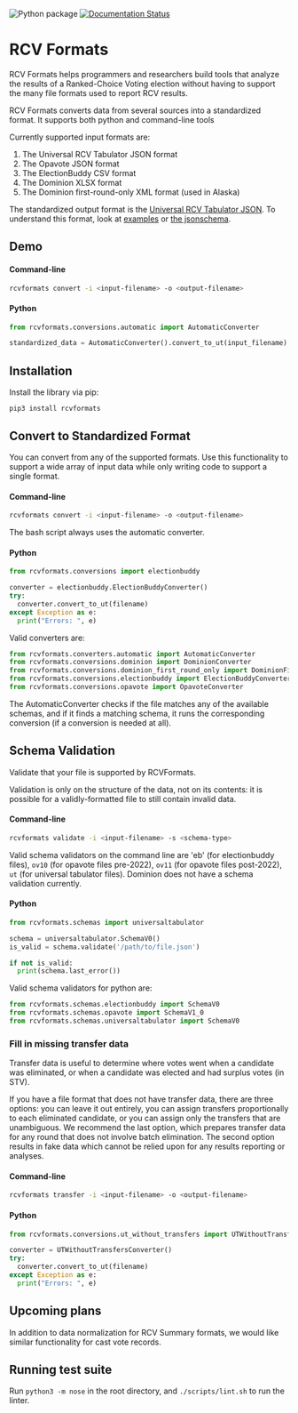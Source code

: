 ![Python package](https://github.com/artoonie/rcvformats/workflows/Python%20package/badge.svg)
[![Documentation Status](https://readthedocs.org/projects/rcvformats/badge/?version=latest)](https://rcvformats.readthedocs.io/en/latest/?badge=latest)

# RCV Formats
RCV Formats helps programmers and researchers build tools that analyze the results of a Ranked-Choice Voting election without having to support the many file formats used to report RCV results.

RCV Formats converts data from several sources into a standardized format. It supports both python and command-line tools

Currently supported input formats are:
1. The Universal RCV Tabulator JSON format
2. The Opavote JSON format
3. The ElectionBuddy CSV format
4. The Dominion XLSX format
5. The Dominion first-round-only XML format (used in Alaska)

The standardized output format is the [Universal RCV Tabulator JSON](https://www.rcvresources.org/rcv-universal-tabulator). To understand this format, look at [examples](https://github.com/artoonie/rcvformats/tree/main/testdata/inputs/universal-tabulator) or [the jsonschema](https://github.com/artoonie/rcvformats/blob/main/rcvformats/jsonschemas/universaltabulator.schema.json).

## Demo

#### Command-line

```bash
rcvformats convert -i <input-filename> -o <output-filename>
```

#### Python

```python
from rcvformats.conversions.automatic import AutomaticConverter

standardized_data = AutomaticConverter().convert_to_ut(input_filename)
```


## Installation
Install the library via pip:

`pip3 install rcvformats`

## Convert to Standardized Format
You can convert from any of the supported formats.
Use this functionality to support a wide array of input data while only writing code to support a single format.

#### Command-line

```bash
rcvformats convert -i <input-filename> -o <output-filename>
```

The bash script always uses the automatic converter.

#### Python

```python
from rcvformats.conversions import electionbuddy

converter = electionbuddy.ElectionBuddyConverter()
try:
  converter.convert_to_ut(filename)
except Exception as e:
  print("Errors: ", e)
```

Valid converters are:
```python
from rcvformats.converters.automatic import AutomaticConverter
from rcvformats.conversions.dominion import DominionConverter
from rcvformats.conversions.dominion_first_round_only import DominionFirstRoundOnlyConverter
from rcvformats.conversions.electionbuddy import ElectionBuddyConverter
from rcvformats.conversions.opavote import OpavoteConverter
```

The AutomaticConverter checks if the file matches any of the available schemas, and if it finds a matching schema, it runs the corresponding conversion (if a conversion is needed at all).


## Schema Validation
Validate that your file is supported by RCVFormats.

Validation is only on the structure of the data, not on its contents: it is possible for a validly-formatted file to still contain invalid data.

#### Command-line

```bash
rcvformats validate -i <input-filename> -s <schema-type>
```

Valid schema validators on the command line are 'eb' (for electionbuddy files), `ov10` (for opavote files pre-2022), `ov11` (for opavote files post-2022), `ut` (for universal tabulator files).
Dominion does not have a schema validation currently.

#### Python

```python
from rcvformats.schemas import universaltabulator

schema = universaltabulator.SchemaV0()
is_valid = schema.validate('/path/to/file.json')

if not is_valid:
  print(schema.last_error())
```

Valid schema validators for python are:
```python
from rcvformats.schemas.electionbuddy import SchemaV0
from rcvformats.schemas.opavote import SchemaV1_0
from rcvformats.schemas.universaltabulator import SchemaV0
```

### Fill in missing transfer data
Transfer data is useful to determine where votes went when a candidate was eliminated, or when a candidate was elected and had surplus votes (in STV).

If you have a file format that does not have transfer data, there are three options: you can leave it out entirely, you can assign transfers proportionally to each eliminated candidate, or you can assign only the transfers that are unambiguous.
We recommend the last option, which prepares transfer data for any round that does not involve batch elimination.
The second option results in fake data which cannot be relied upon for any results reporting or analyses.

#### Command-line

```bash
rcvformats transfer -i <input-filename> -o <output-filename>
```

#### Python

```python
from rcvformats.conversions.ut_without_transfers import UTWithoutTransfersConverter

converter = UTWithoutTransfersConverter()
try:
  converter.convert_to_ut(filename)
except Exception as e:
  print("Errors: ", e)
```

## Upcoming plans
In addition to data normalization for RCV Summary formats, we would like similar functionality for cast vote records.

## Running test suite
Run `python3 -m nose` in the root directory, and `./scripts/lint.sh` to run the linter.
